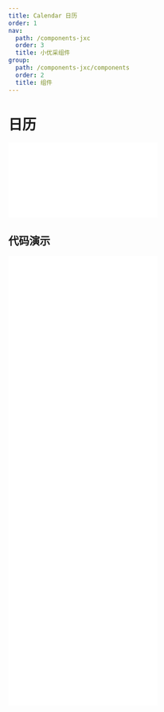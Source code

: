 ```yaml
---
title: Calendar 日历
order: 1
nav:
  path: /components-jxc
  order: 3
  title: 小优采组件
group:
  path: /components-jxc/components
  order: 2
  title: 组件
---
```


# 日历

<div>
<embed src="@docs-common/calendar/index.md"></embed>
</div>
        
## 代码演示

<Row gutter=8>

  <Col span=24>
    
  <div class="code-box"><embed src="@abiz-rc-jxc/calendar/demo/basic-calendar-jxc.md"></embed></div>
          
  <div class="code-box"><embed src="@abiz-rc-jxc/calendar/demo/card-calendar-jxc.md"></embed></div>
          
  <div class="code-box"><embed src="@abiz-rc-jxc/calendar/demo/customize-header-calendar-jxc.md"></embed></div>
          
  <div class="code-box"><embed src="@abiz-rc-jxc/calendar/demo/notice-calendar-calendar-jxc.md"></embed></div>
          
  <div class="code-box"><embed src="@abiz-rc-jxc/calendar/demo/select-calendar-jxc.md"></embed></div>
          
  </Col>
          
</Row>
        
<div><embed src="@docs-common/calendar/index-api.md"></embed><div>
